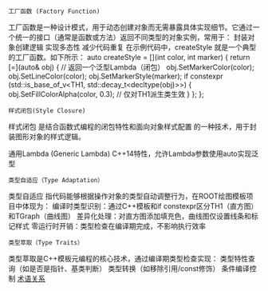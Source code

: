     工厂函数 (Factory Function)
工厂函数是一种设计模式，用于动态创建对象而无需暴露具体实现细节。它通过一个统一的接口（通常是函数或方法）返回不同类型的对象实例，常用于：
封装对象创建逻辑
实现多态性
减少代码重复
在示例代码中，createStyle 就是一个典型的工厂函数。如下所示：
auto createStyle = [](int color, int marker) {
    return [=](auto& obj) {  // 返回一个泛型Lambda（闭包）
        obj.SetMarkerColor(color);
        obj.SetLineColor(color);
        obj.SetMarkerStyle(marker);
        if constexpr (std::is_base_of_v<TH1, std::decay_t<decltype(obj)>>) {
            obj.SetFillColorAlpha(color, 0.3);  // 仅对TH1派生类生效
        }
    };
};

    样式闭包(Style Closure)
样式闭包 是结合函数式编程的闭包特性和面向对象样式配置 的一种技术，用于封装图形对象的样式逻辑。

通用Lambda (Generic Lambda)
C++14特性，允许Lambda参数使用auto实现泛型

    类型自适应（Type Adaptation）
类型自适应 指代码能够根据操作对象的类型自动调整行为，在ROOT绘图模板项目中体现为：
编译时类型识别：通过C++模板和if constexpr区分TH1（直方图）和TGraph（曲线图）
差异化处理：对直方图添加填充色，曲线图仅设置线条和标记样式
零运行时开销：类型检查在编译期完成，不影响执行效率

    类型萃取（Type Traits）
类型萃取是C++模板元编程的核心技术，通过编译期类型检查实现：
类型特性查询（如是否是指针、基类判断）
类型转换（如移除引用/const修饰）
条件编译控制
[术语关系](术语关系.png)